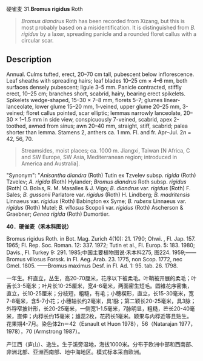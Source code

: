 硬雀麦
31.**Bromus rigidus** Roth

> *Bromus diandrus* Roth has been recorded from Xizang, but this is most probably based on a misidentification. It is distinguished from *B. rigidus* by a laxer, spreading panicle and a rounded floret callus with a circular scar.


## Description
Annual. Culms tufted, erect, 20–70 cm tall, pubescent below inflorescence. Leaf sheaths with spreading hairs; leaf blades 10–25 cm × 4–6 mm, both surfaces densely pubescent; ligule 3–5 mm. Panicle contracted, stiffly erect, 10–25 cm; branches short, scabrid, hairy, bearing erect spikelets. Spikelets wedge-shaped, 15–30 × 7–8 mm, florets 5–7; glumes linear-lanceolate, lower glume 15–20 mm, 1-veined, upper glume 20–25 mm, 3-veined; floret callus pointed, scar elliptic; lemmas narrowly lanceolate, 20–30 × 1–1.5 mm in side view, conspicuously 7-veined, scabrid, apex 2-toothed, awned from sinus; awn 20–40 mm, straight, stiff, scabrid; palea shorter than lemma. Stamens 2, anthers ca. 1 mm. Fl. and fr. Apr–Jul. 2*n* = 42, 56, 70.


> Streamsides, moist places; ca. 1000 m. Jiangxi, Taiwan [N Africa, C and SW Europe, SW Asia, Mediterranean region; introduced in America and Australia].

  "Synonym": "*Anisantha diandra* (Roth) Tutin ex Tzvelev subsp. *rigida* (Roth) Tzvelev; *A. rigida* (Roth) Hylander; *Bromus diandrus* Roth subsp. *rigidus* (Roth) O. Bol≥s, R. M. Masalles &amp; J. Vigo; *B. diandrus* var. *rigidus* (Roth) F. Sales; *B. gussonii* Parlatore var. *rigidus* (Roth) H. Lindberg; *B. madritensis* Linnaeus var. *rigidus* (Roth) Babington ex Syme; *B. rubens* Linnaeus var. *rigidus* (Roth) Mutel; *B. villosus* Scopoli var. *rigidus* (Roth) Ascherson &amp; Graebner; *Genea rigida* (Roth) Dumortier.

**40．硬雀麦（禾本科图说）**

Bromus rigidus Roth. in Bot. Mag. Zurich 4(10): 21. 1790; Ohwi. , Fl. Jap. 157. 1965; Fl. Rep. Soc. Roman. 12: 337. 1972; Tutin et al., Fl. Europ. 5: 183. 1980; Davis., Fl. Turkey 9: 291. 1985;中国主要植物图说·禾本科275, 图224. 1959;——Bromus villosus Forssk. in Fl. Aeg. Arab. 23. 1775, non Scop. 1772, nec Gmel. 1805. ——Bromus maximus Desf. in Fl. Ad. 1: 95. tab. 26. 1798.

一年生。秆直立，丛生，高20-70厘米，花序以下被柔毛。叶鞘被开展的柔毛；叶舌长3-5毫米；叶片长10-25厘米，宽4-6毫米，两面密生短毛。圆锥花序密集，直立，长10-25厘米；分枝短，粗糙，有毛；小穗楔形，直立，长15-30毫米，宽7-8毫米，含5-7小花；小穗轴长约2毫米，具1脉；第二颖长20-25毫米，具3脉；外稃窄披针形，长20-25毫米，一侧宽1-1.5毫米，7脉明显，粗糙，芒长20-40毫米，直伸；内稃长约15毫米；雄蕊2枚，花药长1毫米。颖果与内稃近等且贴生。花果期4-7月。染色体2n＝42（Esnault et Huon 1978），56（Natarajan 1977，1978），70 (Armstrong 1987）。

产江西（庐山）、逸生。生于溪旁湿地，海拔1000米。分布于欧洲中部和西南部、非洲北部、亚洲西南部、地中海地区。模式标本采自欧洲。
